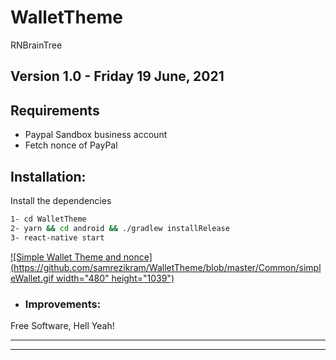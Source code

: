 # WalletTheme

RNBrainTree

## **Version 1.0 - Friday 19 June, 2021**

## Requirements

- Paypal Sandbox business account
- Fetch nonce of PayPal

## Installation:

Install the dependencies

```sh
1- cd WalletTheme
2- yarn && cd android && ./gradlew installRelease
3- react-native start
```

[![Simple Wallet Theme and nonce](https://github.com/samrezikram/WalletTheme/blob/master/Common/simpleWallet.gif width="480" height="1039")](https://www.linkedin.com/in/samrezikram/)


* ### Improvements:


Free Software, Hell Yeah!

---------------------------------------------------------------------------------
---------------------------------------------------------------------------------

